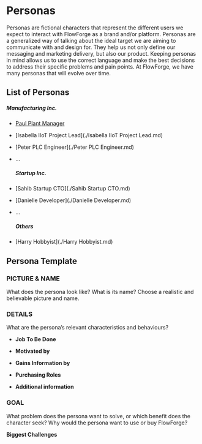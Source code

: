 # Personas

Personas are fictional characters that represent the different users we expect to interact with FlowForge as a brand and/or platform. Personas are a generalized way of talking about the ideal target we are aiming to communicate with and design for. They help us not only define our messaging and marketing delivery, but also our product. Keeping personas in mind allows us to use the correct language and make the best decisions to address their specific problems and pain points. At FlowForge, we have many personas that will evolve over time. 

## List of Personas

##### Manufacturing Inc.

- [Paul Plant Manager]()

- [Isabella IIoT Project Lead](./Isabella IIoT Project Lead.md)

- [Peter PLC Engineer](./Peter PLC Engineer.md)

- ...
  
  ##### Startup Inc.

- [Sahib Startup CTO](./Sahib Startup CTO.md)

- [Danielle Developer](./Danielle Developer.md)

- ...
  
  ##### Others

- [Harry Hobbyist](./Harry Hobbyist.md)

## Persona Template

### PICTURE & NAME

What does the persona look like? What is its name? Choose a realistic and believable picture and name.

### DETAILS

What are the persona’s relevant characteristics and behaviours?

- **Job To Be Done**

- **Motivated by**

- **Gains Information by**

- **Purchasing Roles**

- **Additional information**

### GOAL

What problem does the persona want to solve, or which benefit does the character seek? Why would the persona want to use or buy FlowForge?

**Biggest Challenges**